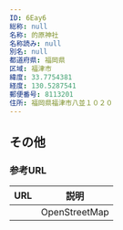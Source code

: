 ```yaml
---
ID: 6Eay6
総称: null
名称: 的原神社
名称読み: null
別名: null
都道府県: 福岡県
区域: 福津市
緯度: 33.7754381
経度: 130.5287541
郵便番号: 8113201
住所: 福岡県福津市八並１０２０
---
```


## その他

### 参考URL

| URL | 説明          |
| --- | ------------- |
|     | OpenStreetMap |
